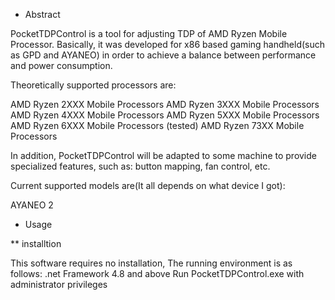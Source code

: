 ﻿* Abstract

PocketTDPControl is a tool for adjusting TDP of AMD Ryzen Mobile Processor. 
Basically, it was developed for x86 based gaming handheld(such as GPD and AYANEO) in order to achieve a balance between performance and power consumption.

Theoretically supported processors are:

AMD Ryzen 2XXX Mobile Processors
AMD Ryzen 3XXX Mobile Processors
AMD Ryzen 4XXX Mobile Processors
AMD Ryzen 5XXX Mobile Processors
AMD Ryzen 6XXX Mobile Processors (tested)
AMD Ryzen 73XX Mobile Processors

In addition, PocketTDPControl will be adapted to some machine to provide specialized features, such as: button mapping, fan control, etc.

Current supported models are(It all depends on what device I got):

AYANEO 2

* Usage

** installtion

This software requires no installation, The running environment is as follows:
.net Framework 4.8 and above
Run PocketTDPControl.exe with administrator privileges